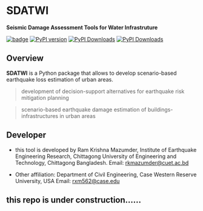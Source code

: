 # SDATWI
**Seismic Damage Assessment Tools for Water Infrastruture**


[![badge](https://img.shields.io/badge/Author-RK_Mazumder-579ACA.svg?logo=data:image/png)](https://rkmazumder.github.io/)
[![PyPI version](https://img.shields.io/badge/SDATWI-Py-E66581.svg?logo=data:image/png)](https://github.com/rkmazumder/SeismoPy)
[![PyPI Downloads](https://img.shields.io/badge/Pipe-Vulnerability-brightgreen.svg)](https://github.com/rkmazumder)
[![PyPI Downloads](https://img.shields.io/badge/Earthquake-Analysis-orange.svg)](https://github.com/rkmazumder)

## Overview

**SDATWI** is a Python package that allows to develop scenario-based earthquake loss estimation of urban areas.


> development of decision-support alternatives for earthquake risk mitigation planning

> scenario-based earthquake damage estimation of buildings-infrastructures in urban areas 


## Developer

* this tool is developed by Ram Krishna Mazumder, Institute of Earthquake Engineering Research, Chittagong University of Engineering and Technology, Chittagong Bangladesh. Email: rkmazumder@cuet.ac.bd

* Other affiliation: Department of Civil Engineering, Case Western Reserve University, USA
Email: rxm562@case.edu


## this repo is under construction......
